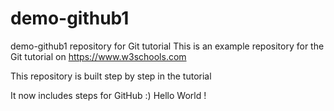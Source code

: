 # demo-github1
demo-github1 repository for Git tutorial
This is an example repository for the Git tutorial on https://www.w3schools.com

This repository is built step by step in the tutorial

It now includes steps for GitHub :)
Hello World !

